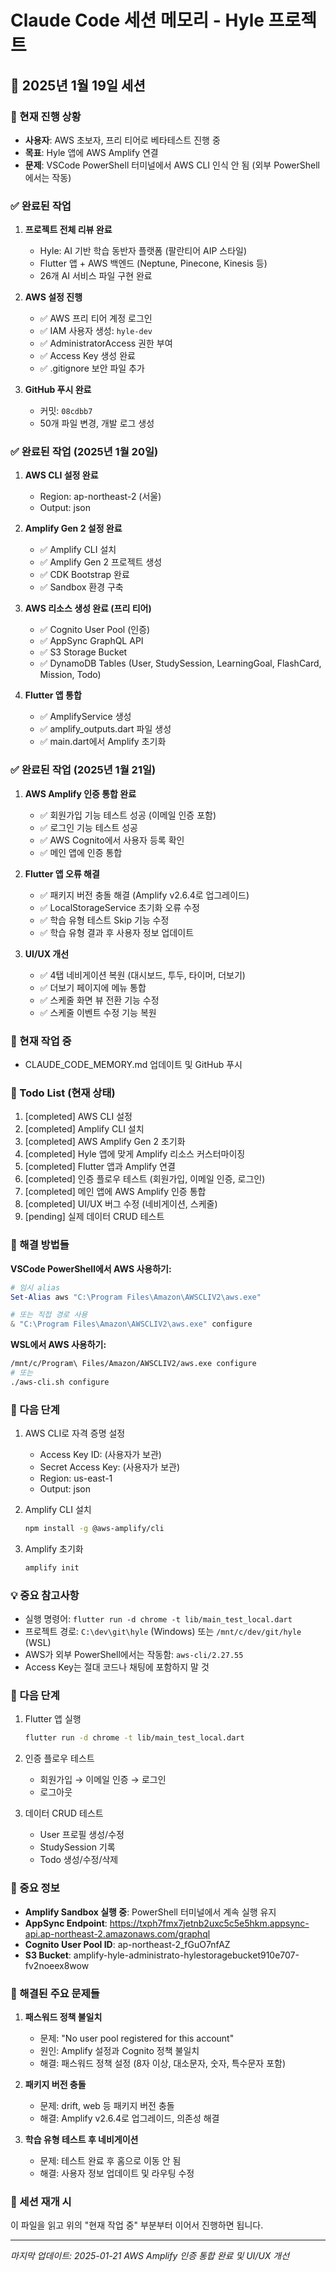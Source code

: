 # Claude Code 세션 메모리 - Hyle 프로젝트

## 📅 2025년 1월 19일 세션

### 🔄 현재 진행 상황
- **사용자**: AWS 초보자, 프리 티어로 베타테스트 진행 중
- **목표**: Hyle 앱에 AWS Amplify 연결
- **문제**: VSCode PowerShell 터미널에서 AWS CLI 인식 안 됨 (외부 PowerShell에서는 작동)

### ✅ 완료된 작업
1. **프로젝트 전체 리뷰 완료**
   - Hyle: AI 기반 학습 동반자 플랫폼 (팔란티어 AIP 스타일)
   - Flutter 앱 + AWS 백엔드 (Neptune, Pinecone, Kinesis 등)
   - 26개 AI 서비스 파일 구현 완료

2. **AWS 설정 진행**
   - ✅ AWS 프리 티어 계정 로그인
   - ✅ IAM 사용자 생성: `hyle-dev`
   - ✅ AdministratorAccess 권한 부여
   - ✅ Access Key 생성 완료
   - ✅ .gitignore 보안 파일 추가

3. **GitHub 푸시 완료**
   - 커밋: `08cdbb7`
   - 50개 파일 변경, 개발 로그 생성

### ✅ 완료된 작업 (2025년 1월 20일)
1. **AWS CLI 설정 완료**
   - Region: ap-northeast-2 (서울)
   - Output: json

2. **Amplify Gen 2 설정 완료**
   - ✅ Amplify CLI 설치
   - ✅ Amplify Gen 2 프로젝트 생성
   - ✅ CDK Bootstrap 완료
   - ✅ Sandbox 환경 구축

3. **AWS 리소스 생성 완료 (프리 티어)**
   - ✅ Cognito User Pool (인증)
   - ✅ AppSync GraphQL API
   - ✅ S3 Storage Bucket
   - ✅ DynamoDB Tables (User, StudySession, LearningGoal, FlashCard, Mission, Todo)

4. **Flutter 앱 통합**
   - ✅ AmplifyService 생성
   - ✅ amplify_outputs.dart 파일 생성
   - ✅ main.dart에서 Amplify 초기화

### ✅ 완료된 작업 (2025년 1월 21일)
1. **AWS Amplify 인증 통합 완료**
   - ✅ 회원가입 기능 테스트 성공 (이메일 인증 포함)
   - ✅ 로그인 기능 테스트 성공
   - ✅ AWS Cognito에서 사용자 등록 확인
   - ✅ 메인 앱에 인증 통합

2. **Flutter 앱 오류 해결**
   - ✅ 패키지 버전 충돌 해결 (Amplify v2.6.4로 업그레이드)
   - ✅ LocalStorageService 초기화 오류 수정
   - ✅ 학습 유형 테스트 Skip 기능 수정
   - ✅ 학습 유형 결과 후 사용자 정보 업데이트

3. **UI/UX 개선**
   - ✅ 4탭 네비게이션 복원 (대시보드, 투두, 타이머, 더보기)
   - ✅ 더보기 페이지에 메뉴 통합
   - ✅ 스케줄 화면 뷰 전환 기능 수정
   - ✅ 스케줄 이벤트 수정 기능 복원

### 🚧 현재 작업 중
- CLAUDE_CODE_MEMORY.md 업데이트 및 GitHub 푸시

### 📝 Todo List (현재 상태)
1. [completed] AWS CLI 설정
2. [completed] Amplify CLI 설치
3. [completed] AWS Amplify Gen 2 초기화
4. [completed] Hyle 앱에 맞게 Amplify 리소스 커스터마이징
5. [completed] Flutter 앱과 Amplify 연결
6. [completed] 인증 플로우 테스트 (회원가입, 이메일 인증, 로그인)
7. [completed] 메인 앱에 AWS Amplify 인증 통합
8. [completed] UI/UX 버그 수정 (네비게이션, 스케줄)
9. [pending] 실제 데이터 CRUD 테스트

### 🔧 해결 방법들
**VSCode PowerShell에서 AWS 사용하기:**
```powershell
# 임시 alias
Set-Alias aws "C:\Program Files\Amazon\AWSCLIV2\aws.exe"

# 또는 직접 경로 사용
& "C:\Program Files\Amazon\AWSCLIV2\aws.exe" configure
```

**WSL에서 AWS 사용하기:**
```bash
/mnt/c/Program\ Files/Amazon/AWSCLIV2/aws.exe configure
# 또는
./aws-cli.sh configure
```

### 🎯 다음 단계
1. AWS CLI로 자격 증명 설정
   - Access Key ID: (사용자가 보관)
   - Secret Access Key: (사용자가 보관)
   - Region: us-east-1
   - Output: json

2. Amplify CLI 설치
   ```bash
   npm install -g @aws-amplify/cli
   ```

3. Amplify 초기화
   ```bash
   amplify init
   ```

### 💡 중요 참고사항
- 실행 명령어: `flutter run -d chrome -t lib/main_test_local.dart`
- 프로젝트 경로: `C:\dev\git\hyle` (Windows) 또는 `/mnt/c/dev/git/hyle` (WSL)
- AWS가 외부 PowerShell에서는 작동함: `aws-cli/2.27.55`
- Access Key는 절대 코드나 채팅에 포함하지 말 것

### 🚀 다음 단계
1. Flutter 앱 실행
   ```bash
   flutter run -d chrome -t lib/main_test_local.dart
   ```

2. 인증 플로우 테스트
   - 회원가입 → 이메일 인증 → 로그인
   - 로그아웃

3. 데이터 CRUD 테스트
   - User 프로필 생성/수정
   - StudySession 기록
   - Todo 생성/수정/삭제

### 📌 중요 정보
- **Amplify Sandbox 실행 중**: PowerShell 터미널에서 계속 실행 유지
- **AppSync Endpoint**: https://txph7fmx7jetnb2uxc5c5e5hkm.appsync-api.ap-northeast-2.amazonaws.com/graphql
- **Cognito User Pool ID**: ap-northeast-2_fGuO7nfAZ
- **S3 Bucket**: amplify-hyle-administrato-hylestoragebucket910e707-fv2noeex8wow

### 🎯 해결된 주요 문제들
1. **패스워드 정책 불일치**
   - 문제: "No user pool registered for this account"
   - 원인: Amplify 설정과 Cognito 정책 불일치
   - 해결: 패스워드 정책 설정 (8자 이상, 대소문자, 숫자, 특수문자 포함)

2. **패키지 버전 충돌**
   - 문제: drift, web 등 패키지 버전 충돌
   - 해결: Amplify v2.6.4로 업그레이드, 의존성 해결

3. **학습 유형 테스트 후 네비게이션**
   - 문제: 테스트 완료 후 홈으로 이동 안 됨
   - 해결: 사용자 정보 업데이트 및 라우팅 수정

### 🔄 세션 재개 시
이 파일을 읽고 위의 "현재 작업 중" 부분부터 이어서 진행하면 됩니다.

---
*마지막 업데이트: 2025-01-21 AWS Amplify 인증 통합 완료 및 UI/UX 개선*